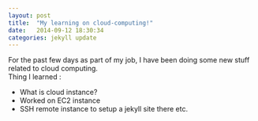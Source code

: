 ```yaml
---
layout: post
title:  "My learning on cloud-computing!"
date:   2014-09-12 18:30:34
categories: jekyll update
---
```


For the past few days as part of my job, I have been doing some new stuff related to cloud computing.  
Thing I learned :

* What is cloud instance?
* Worked on EC2 instance
* SSH remote instance to setup a jekyll site there etc.


